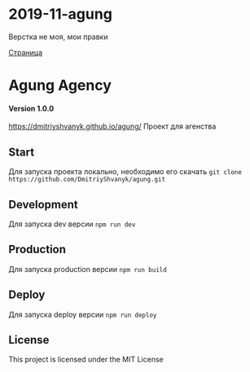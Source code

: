 # 2019-11-agung

Верстка не моя, мои правки

<a href="https://lia5.github.io/2019-11-agung/"> Страница </a>


# Agung Agency
#### Version 1.0.0
https://dmitriyshvanyk.github.io/agung/
Проект для агенства

## Start

Для запуска проекта локально, необходимо его скачать
`git clone https://github.com/DmitriyShvanyk/agung.git`

## Development
Для запуска dev версии
`npm run dev`

## Production
Для запуска production версии
`npm run build`

## Deploy
Для запуска deploy версии
`npm run deploy`

## License
This project is licensed under the MIT License
